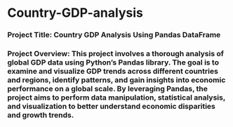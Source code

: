 # Country-GDP-analysis
### Project Title: Country GDP Analysis Using Pandas DataFrame
### Project Overview: This project involves a thorough analysis of global GDP data using Python’s Pandas library. The goal is to examine and visualize GDP trends across different countries and regions, identify patterns, and gain insights into economic performance on a global scale. By leveraging Pandas, the project aims to perform data manipulation, statistical analysis, and visualization to better understand economic disparities and growth trends.

